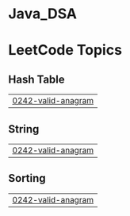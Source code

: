 # Java_DSA
<!---LeetCode Topics Start-->
# LeetCode Topics
## Hash Table
|  |
| ------- |
| [0242-valid-anagram](https://github.com/siddhi308/Java_DSA/tree/master/0242-valid-anagram) |
## String
|  |
| ------- |
| [0242-valid-anagram](https://github.com/siddhi308/Java_DSA/tree/master/0242-valid-anagram) |
## Sorting
|  |
| ------- |
| [0242-valid-anagram](https://github.com/siddhi308/Java_DSA/tree/master/0242-valid-anagram) |
<!---LeetCode Topics End-->